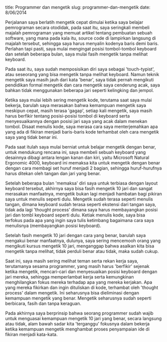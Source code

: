 title: Programmer dan mengetik
slug: programmer-dan-mengetik 
date: 8/06/2014

Perjalanan saya berlatih mengetik cepat dimulai ketika saya belajar pemrograman secara otodidak, pada saat itu, saya seringkali membeli majalah pemrograman yang memuat artikel tentang pembuatan sebuah software, yang mana pada kala itu, source code di lampirkan langsung di majalah tersebut, sehingga saya harus menyalin kodenya baris demi baris. Perlahan tapi pasti, saya mulai mengingat posisi tombol-tombol keyboard dan setelah beberapa bulan, saya mulai fasih mengetik tanpa melihat keyboard.

Pada saat itu, saya sudah memposisikan diri saya sebagai 'touch-typist', atau seseorang yang bisa mengetik tanpa melihat keyboard. Namun teknik mengetik saya masih jauh dari kata 'benar', saya tidak pernah mengikuti pendidikan formal mengetik dan cara mengetik saya cenderung acak, saya bahkan tidak menggunakan beberapa jari seperti kelingking dan jempol. 

Ketika saya mulai lebih sering mengetik kode, terutama saat saya mulai bekerja, barulah saya merasakan bahwa kemampuan mengetik saya meskipun cepat, masih terasa 'gagap', setiap kali mengetik, saya masih harus berfikir tentang posisi-posisi tombol di keyboard serta menyesuaikannya dengan posisi jari saya yang acak dalam menekan tombol. Disaat menulis kode, saya merasa cara saya menterjemahkan apa yang ada di fikiran menjadi baris-baris kode terhambat oleh cara mengetik saya yang tidak benar ini.

Pada saat itulah saya mulai berniat untuk belajar mengetik dengan benar, untuk mendukung rencana ini, saya membeli sebuah keyboard yang desainnya dibagi antara lengan kanan dan kiri, yaitu Microsoft Natural Ergonomic 4000, keyboard ini memaksa kita untuk mengetik dengan benar dengan cara membagi set huruf menjadi 2 bagian, sehingga huruf-hurufnya harus ditekan oleh tangan dan jari yang benar.

Setelah beberapa bulan 'memaksa' diri saya untuk terbiasa dengan layout keyboard tersebut, akhirnya saya bisa fasih mengetik 10 jari dan sangat merasakan manfaatnya, mengetik bukan lagi menjadi hambatan bagi pikiran saya untuk menulis seperti dulu. Mengetik sudah terasa seperti menulis tangan, dimana keyboard sudah terasa seperti ekstensi dari tangan saya, tidak ada lagi 'thought process' dimana saya harus membayangkan posisi jari dan tombl keyboard seperti dulu. Ketiak menulis kode, saya bisa terfokus pada apa yang ingin saya tulis ketimbang bagaimana cara saya menulisnya (membayangkan posisi keyboard).

Setelah fasih mengetik 10 jari dengan cara yang benar, barulah saya mengakui benar manfaatnya, dulunya, saya sering mencemooh orang yang mengikuti kursus mengetik 10 jari, menganggap bahwa asalkan kita bisa mengetik tanpa melihat, tidak perduli benar atau tidak, maka sudah cukup.

Saat ini, saya masih sering melihat teman serta rekan kerja saya, terutamanya sesama programmer, yang masih harus 'berfikir' sejenak ketika mengetik, mencari-cari dan menyesuaikan posisi keyboard dengan jari mereka, sehingga memperlambat kerja serta kemungkinan menghilangkan fokus mereka terhadap apa yang mereka kerjakan. Apa yang mereka fikirkan dan ingin dituliskan di kode, terhambat oleh 'thought process' dalam mengetik. Ini seharusnya bisa dieliminasi dengan kemampuan mengetik yang benar. Mengetik seharusnya sudah seperti berbicara, fasih dan tanpa keraguan.

Pada akhirnya saya berprinsip bahwa seorang programmer sudah wajib untuk menguasai kemampuan mengetik 10 jari yang benar, secara langsung atau tidak, alam bawah sadar kita 'terganggu' fokusnya dalam bekerja ketika kemampuan mengetik menghambat proses penyampaian ide di fikiran menjadi kata-kata.
